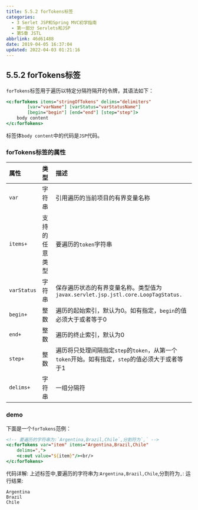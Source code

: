 ```yaml
---
title: 5.5.2 forTokens标签
categories: 
  - 3 Serlet JSP和Spring MVC初学指南
  - 第一部分 Servlets和JSP
  - 第5章 JSTL
abbrlink: 46d61488
date: 2019-04-05 16:37:04
updated: 2022-04-03 01:21:16
---
```

## 5.5.2 forTokens标签 ##
`forTokens`标签用于遍历以特定分隔符隔开的令牌，其语法如下：
```jsp
<c:forTokens items="stringOfTokens" delims="delimiters"
        [var="varName"] [varStatus="varStatusName"]
        [begin="begin"] [end="end"] [step="step"]>
    body content
</c:forTokens>
```
标签体`body content`中的代码是`JSP`代码。
### forTokens标签的属性 ###

|属性|类型|描述|
|:---|:---|:---|
|`var`|字符串|引用遍历的当前项目的有界变量名称|
|`items+`|支持的任意类型|要遍历的`token`字符串|
|`varStatus`|字符串|保存遍历状态的有界变量名称。类型值为`javax.servlet.jsp.jstl.core.LoopTagStatus.`|
|`begin+`|整数|遍历的起始索引，默认为0。如有指定，`begin`的值必须大于或者等于0|
|`end+`|整数|遍历的终止索引，默认为0|
|`step+`|整数|遍历将只处理间隔指定`step`的`token`，从第一个`token`开始。如有指定，`step`的值必须大于或者等于1|
|`delims+`|字符串|一组分隔符|
### demo ###
下面是一个`forTokens`范例：
```jsp
<!-- 要遍历的字符串为:`Argentina,Brazil,Chile`,分割符为`,` -->
<c:forTokens var="item" items="Argentina,Brazil,Chile" 
    delims=",">
    <c:out value="${item}"/><br/>
</c:forTokens>
```
代码详解:
上述标签中,要遍历的字符串为:`Argentina,Brazil,Chile`,分割符为`,`:
运行结果:
```
Argentina
Brazil
Chile
```

